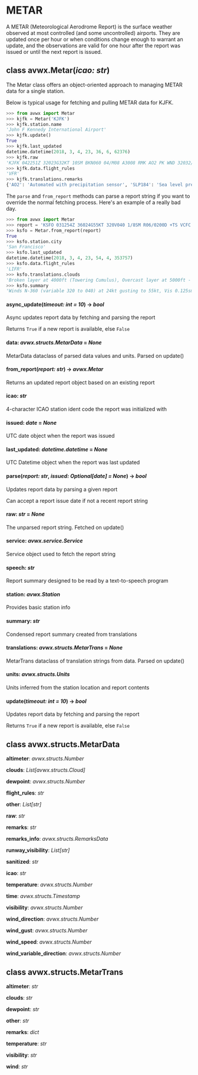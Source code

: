 # METAR

A METAR (Meteorological Aerodrome Report) is the surface weather observed at most controlled (and some uncontrolled) airports. They are updated once per hour or when conditions change enough to warrant an update, and the observations are valid for one hour after the report was issued or until the next report is issued.

## class avwx.**Metar**(*icao: str*)

The Metar class offers an object-oriented approach to managing METAR data for a single station.

Below is typical usage for fetching and pulling METAR data for KJFK.

```python
>>> from avwx import Metar
>>> kjfk = Metar('KJFK')
>>> kjfk.station.name
'John F Kennedy International Airport'
>>> kjfk.update()
True
>>> kjfk.last_updated
datetime.datetime(2018, 3, 4, 23, 36, 6, 62376)
>>> kjfk.raw
'KJFK 042251Z 32023G32KT 10SM BKN060 04/M08 A3008 RMK AO2 PK WND 32032/2251 SLP184 T00441078'
>>> kjfk.data.flight_rules
'VFR'
>>> kjfk.translations.remarks
{'AO2': 'Automated with precipitation sensor', 'SLP184': 'Sea level pressure: 1018.4 hPa', 'T00441078': 'Temperature 4.4°C and dewpoint -7.8°C'}
```

The `parse` and `from_report` methods can parse a report string if you want to override the normal fetching process. Here's an example of a really bad day.

```python
>>> from avwx import Metar
>>> report = 'KSFO 031254Z 36024G55KT 320V040 1/8SM R06/0200D +TS VCFC OVC050 BKN040TCU 14/10 A2978 RMK AIRPORT CLOSED'
>>> ksfo = Metar.from_report(report)
True
>>> ksfo.station.city
'San Francisco'
>>> ksfo.last_updated
datetime.datetime(2018, 3, 4, 23, 54, 4, 353757)
>>> ksfo.data.flight_rules
'LIFR'
>>> ksfo.translations.clouds
'Broken layer at 4000ft (Towering Cumulus), Overcast layer at 5000ft - Reported AGL'
>>> ksfo.summary
'Winds N-360 (variable 320 to 040) at 24kt gusting to 55kt, Vis 0.125sm, Temp 14C, Dew 10C, Alt 29.78inHg, Heavy Thunderstorm, Vicinity Funnel Cloud, Broken layer at 4000ft (Towering Cumulus), Overcast layer at 5000ft'
```

#### **async_update**(*timeout: int = 10*) -> *bool*

Async updates report data by fetching and parsing the report

Returns `True` if a new report is available, else `False`

#### **data**: *avwx.structs.MetarData* = *None*

MetarData dataclass of parsed data values and units. Parsed on update()

#### **from_report**(*report: str*) -> *avwx.Metar*

Returns an updated report object based on an existing report

#### **icao**: *str*

4-character ICAO station ident code the report was initialized with

#### **issued**: *date* = *None*

UTC date object when the report was issued

#### **last_updated**: *datetime.datetime* = *None*

UTC Datetime object when the report was last updated

#### **parse**(*report: str*, *issued: Optional[date] = None*) -> *bool*

Updates report data by parsing a given report

Can accept a report issue date if not a recent report string

#### **raw**: *str* = *None*

The unparsed report string. Fetched on update()

#### **service**: *avwx.service.Service*

Service object used to fetch the report string

#### **speech**: *str*

Report summary designed to be read by a text-to-speech program

#### **station**: *avwx.Station*

Provides basic station info

#### **summary**: *str*

Condensed report summary created from translations

#### **translations**: *avwx.structs.MetarTrans* = *None*

MetarTrans dataclass of translation strings from data. Parsed on update()

#### **units**: *avwx.structs.Units*

Units inferred from the station location and report contents

#### **update**(*timeout: int = 10*) -> *bool*

Updates report data by fetching and parsing the report

Returns `True` if a new report is available, else `False`

## class avwx.structs.**MetarData**

**altimeter**: *avwx.structs.Number*

**clouds**: *List[avwx.structs.Cloud]*

**dewpoint**: *avwx.structs.Number*

**flight_rules**: *str*

**other**: *List[str]*

**raw**: *str*

**remarks**: *str*

**remarks_info**: *avwx.structs.RemarksData*

**runway_visibility**: *List[str]*

**sanitized**: *str*

**icao**: *str*

**temperature**: *avwx.structs.Number*

**time**: *avwx.structs.Timestamp*

**visibility**: *avwx.structs.Number*

**wind_direction**: *avwx.structs.Number*

**wind_gust**: *avwx.structs.Number*

**wind_speed**: *avwx.structs.Number*

**wind_variable_direction**: *avwx.structs.Number*

## class avwx.structs.**MetarTrans**

**altimeter**: *str*

**clouds**: *str*

**dewpoint**: *str*

**other**: *str*

**remarks**: *dict*

**temperature**: *str*

**visibility**: *str*

**wind**: *str*
